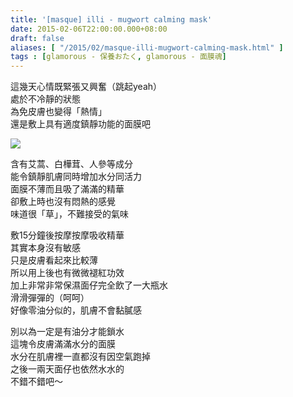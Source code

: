 ```yaml
---
title: '[masque] illi - mugwort calming mask'
date: 2015-02-06T22:00:00.000+08:00
draft: false
aliases: [ "/2015/02/masque-illi-mugwort-calming-mask.html" ]
tags : [glamorous - 保養おたく, glamorous - 面膜魂]
---
```


這幾天心情既緊張又興奮（跳起yeah）  
處於不冷靜的狀態  
為免皮膚也變得「熱情」  
還是敷上具有適度鎮靜功能的面膜吧  

![](/images/illimugwort.jpg)

含有艾蒿、白樺茸、人參等成分  
能令鎮靜肌膚同時增加水分同活力  
面膜不薄而且吸了滿滿的精華  
卻敷上時也沒有悶熱的感覺  
味道很「草」，不難接受的氣味  
  
敷15分鐘後按摩按摩吸收精華  
其實本身沒有敏感  
只是皮膚看起來比較薄  
所以用上後也有微微褪紅功效  
加上非常非常保濕面仔完全飲了一大瓶水  
滑滑彈彈的（呵呵）  
好像零油分似的，肌膚不會黏膩感  
  
別以為一定是有油分才能鎖水  
這塊令皮膚滿滿水分的面膜  
水分在肌膚裡一直都沒有因空氣跑掉  
之後一兩天面仔也依然水水的  
不錯不錯吧～
